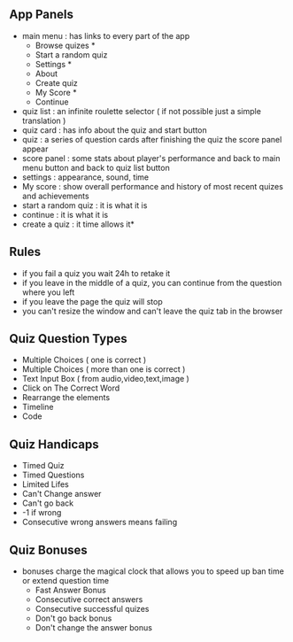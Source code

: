 ## App Panels

- main menu : has links to every part of the app
  - Browse quizes \*
  - Start a random quiz
  - Settings \*
  - About
  - Create quiz
  - My Score \*
  - Continue
- quiz list : an infinite roulette selector ( if not possible just a simple translation )
- quiz card : has info about the quiz and start button
- quiz : a series of question cards after finishing the quiz the score panel appear
- score panel : some stats about player's performance and back to main menu button and back to quiz list button
- settings : appearance, sound, time
- My score : show overall performance and history of most recent quizes and achievements
- start a random quiz : it is what it is
- continue : it is what it is
- create a quiz : it time allows it\*

## Rules

- if you fail a quiz you wait 24h to retake it
- if you leave in the middle of a quiz, you can continue from the question where you left
- if you leave the page the quiz will stop
- you can't resize the window and can't leave the quiz tab in the browser

## Quiz Question Types

- Multiple Choices ( one is correct )
- Multiple Choices ( more than one is correct )
- Text Input Box ( from audio,video,text,image )
- Click on The Correct Word
- Rearrange the elements
- Timeline
- Code

## Quiz Handicaps

- Timed Quiz
- Timed Questions
- Limited Lifes
- Can't Change answer
- Can't go back
- -1 if wrong
- Consecutive wrong answers means failing

## Quiz Bonuses

- bonuses charge the magical clock that allows you to speed up ban time or extend question time
  - Fast Answer Bonus
  - Consecutive correct answers
  - Consecutive successful quizes
  - Don't go back bonus
  - Don't change the answer bonus
